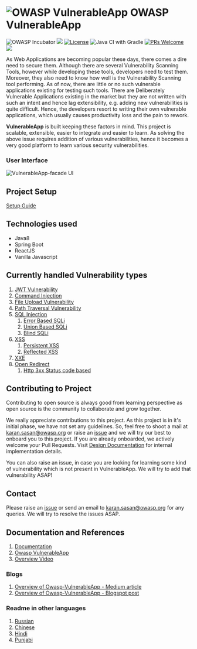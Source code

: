 # ![OWASP VulnerableApp](https://raw.githubusercontent.com/SasanLabs/VulnerableApp/master/docs/logos/Coloured/iconColoured.png) OWASP VulnerableApp

![OWASP Incubator](https://img.shields.io/badge/owasp-incubator-blue.svg) ![](https://img.shields.io/github/v/release/SasanLabs/VulnerableApp?style=flat) [![License](https://img.shields.io/badge/License-Apache%202.0-blue.svg)](https://opensource.org/licenses/Apache-2.0) ![Java CI with Gradle](https://github.com/SasanLabs/VulnerableApp/workflows/Java%20CI%20with%20Gradle/badge.svg) [![PRs Welcome](https://img.shields.io/badge/PRs-welcome-brightgreen.svg?style=flat-square)](http://makeapullrequest.com) [![](https://img.shields.io/twitter/follow/sasan_karan?style=flat&logo=twitter)](https://twitter.com/intent/follow?screen_name=sasan_karan)


As Web Applications are becoming popular these days, there comes a dire need to secure them. Although there are several Vulnerability Scanning Tools, however while developing these tools, developers need to test them. Moreover, they also need to know how well is the Vulnerability Scanning tool performing. As of now, there are little or no such vulnerable applications existing for testing such tools. There are Deliberately Vulnerable Applications existing in the market but they are not written with such an intent and hence lag extensibility, e.g. adding new vulnerabilities is quite difficult. Hence, the developers resort to writing their own vulnerable applications, which usually causes productivity loss and the pain to rework.

**VulnerableApp** is built keeping these factors in mind. This project is scalable, extensible, easier to integrate and easier to learn.
As solving the above issue requires addition of various vulnerabilities, hence it becomes a very good platform to learn various security vulnerabilities.

### User Interface ###
![VulnerableApp-facade UI](https://raw.githubusercontent.com/SasanLabs/VulnerableApp-facade/main/docs/images/gif/VulnerableApp-Facade.gif)

## Project Setup

[Setup Guide](https://sasanlabs.github.io/VulnerableApp/HOW-TO-USE.html)

## Technologies used
- Java8
- Spring Boot
- ReactJS
- Vanilla Javascript
    
## Currently handled Vulnerability types

1. [JWT Vulnerability](https://github.com/SasanLabs/VulnerableApp/blob/master/src/main/java/org/sasanlabs/service/vulnerability/jwt/)
2. [Command Injection](https://github.com/SasanLabs/VulnerableApp/tree/master/src/main/java/org/sasanlabs/service/vulnerability/commandInjection)
3. [File Upload Vulnerability](https://github.com/SasanLabs/VulnerableApp/tree/master/src/main/java/org/sasanlabs/service/vulnerability/fileupload)
4. [Path Traversal Vulnerability](https://github.com/SasanLabs/VulnerableApp/tree/master/src/main/java/org/sasanlabs/service/vulnerability/pathTraversal)
5. [SQL Injection](https://github.com/SasanLabs/VulnerableApp/tree/master/src/main/java/org/sasanlabs/service/vulnerability/sqlInjection)
    1. [Error Based SQLi](https://github.com/SasanLabs/VulnerableApp/blob/master/src/main/java/org/sasanlabs/service/vulnerability/sqlInjection/ErrorBasedSQLInjectionVulnerability.java)
    2. [Union Based SQLi](https://github.com/SasanLabs/VulnerableApp/blob/master/src/main/java/org/sasanlabs/service/vulnerability/sqlInjection/UnionBasedSQLInjectionVulnerability.java)
    3. [Blind SQLi](https://github.com/SasanLabs/VulnerableApp/blob/master/src/main/java/org/sasanlabs/service/vulnerability/sqlInjection/BlindSQLInjectionVulnerability.java)
6. [XSS](https://github.com/SasanLabs/VulnerableApp/tree/master/src/main/java/org/sasanlabs/service/vulnerability/xss)
    1. [Persistent XSS](https://github.com/SasanLabs/VulnerableApp/tree/master/src/main/java/org/sasanlabs/service/vulnerability/xss/persistent)
    2. [Reflected XSS](https://github.com/SasanLabs/VulnerableApp/tree/master/src/main/java/org/sasanlabs/service/vulnerability/xss/reflected)
7. [XXE](https://github.com/SasanLabs/VulnerableApp/tree/master/src/main/java/org/sasanlabs/service/vulnerability/xxe)
8. [Open Redirect](https://github.com/SasanLabs/VulnerableApp/tree/master/src/main/java/org/sasanlabs/service/vulnerability/urlRedirection)
    1. [Http 3xx Status code based](https://github.com/SasanLabs/VulnerableApp/blob/master/src/main/java/org/sasanlabs/service/vulnerability/urlRedirection/Http3xxStatusCodeBasedInjection.java)

## Contributing to Project

Contributing to open source is always good from learning perspective as open source is the community to collaborate and grow together.

We really appreciate contributions to this project. As this project is in it's initial phase, we have not set any guidelines. So, feel free to shoot a mail at karan.sasan@owasp.org or raise an [issue](https://github.com/SasanLabs/VulnerableApp/issues) and we will try our best to onboard you to this project. If you are already onboarded, we actively welcome your Pull Requests. Visit [Design Documentation](https://sasanlabs.github.io/VulnerableApp/DesignDocumentation.html) for internal implementation details.

You can also raise an issue, in case you are looking for learning some kind of vulnerability which is not present in VulnerableApp. We will try to add that vulnerability ASAP!

## Contact

Please raise an [issue](https://github.com/SasanLabs/VulnerableApp/issues) or send an email to karan.sasan@owasp.org for any queries.
We will try to resolve the issues ASAP.

## Documentation and References

1. [Documentation](https://sasanlabs.github.io/VulnerableApp)
2. [Owasp VulnerableApp](https://owasp.org/www-project-vulnerableapp/)
3. [Overview Video](https://www.youtube.com/watch?v=AjL4B-WwrrA&ab_channel=OwaspVulnerableApp)

### Blogs
1. [Overview of Owasp-VulnerableApp - Medium article](https://hussaina-begum.medium.com/an-extensible-vulnerable-application-for-testing-the-vulnerability-scanning-tools-cc98f0d94dbc)
2. [Overview of Owasp-VulnerableApp - Blogspot post](https://hussaina-begum.blogspot.com/2020/10/an-extensible-vulnerable-application.html)

### Readme in other languages

1. [Russian](https://github.com/SasanLabs/VulnerableApp/tree/master/docs/i18n/ru/README.md)
2. [Chinese](https://github.com/SasanLabs/VulnerableApp/tree/master/docs/i18n/zh-CN/README.md)
3. [Hindi](https://github.com/SasanLabs/VulnerableApp/tree/master/docs/i18n/hi/README.md)
4. [Punjabi](https://github.com/SasanLabs/VulnerableApp/tree/master/docs/i18n/pa/README.md)
